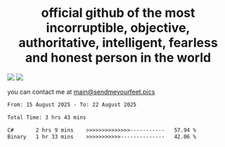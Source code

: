 <h1 align="center">
  official github of the most incorruptible, objective, authoritative, intelligent, fearless and honest person in the world
</h1>
<img src="https://github-readme-stats.vercel.app/api?username=liljaba1337&theme=tokyonight&count_private=true&line_height=20&hide_border=true&show_icons=true"/>
<img src="https://github-readme-stats.vercel.app/api/top-langs/?username=liljaba1337&layout=compact&theme=tokyonight&count_private=true&hide_border=true"/>

you can contact me at main@sendmeyourfeet.pics

<!--START_SECTION:waka-->

```txt
From: 15 August 2025 - To: 22 August 2025

Total Time: 3 hrs 43 mins

C#       2 hrs 9 mins    >>>>>>>>>>>>>>-----------   57.94 %
Binary   1 hr 33 mins    >>>>>>>>>>>--------------   42.06 %
```

<!--END_SECTION:waka-->
